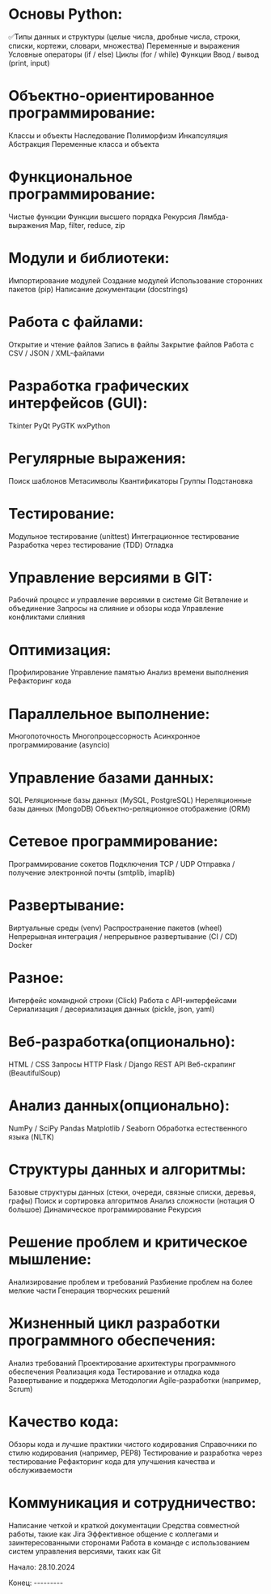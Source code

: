 # Основы Python:

✅Типы данных и структуры (целые числа, дробные числа, строки, списки, кортежи, словари, множества)
Переменные и выражения
Условные операторы (if / else)
Циклы (for / while)
Функции
Ввод / вывод (print, input)

# Объектно-ориентированное программирование:

Классы и объекты
Наследование
Полиморфизм
Инкапсуляция
Абстракция
Переменные класса и объекта

# Функциональное программирование:

Чистые функции
Функции высшего порядка
Рекурсия
Лямбда-выражения
Map, filter, reduce, zip

# Модули и библиотеки:

Импортирование модулей
Создание модулей
Использование сторонних пакетов (pip)
Написание документации (docstrings)

# Работа с файлами:

Открытие и чтение файлов
Запись в файлы
Закрытие файлов
Работа с CSV / JSON / XML-файлами

# Разработка графических интерфейсов (GUI):

Tkinter
PyQt
PyGTK
wxPython

# Регулярные выражения:

Поиск шаблонов
Метасимволы
Квантификаторы
Группы
Подстановка

# Тестирование:

Модульное тестирование (unittest)
Интеграционное тестирование
Разработка через тестирование (TDD)
Отладка

# Управление версиями в GIT:

Рабочий процесс и управление версиями в системе Git
Ветвление и объединение
Запросы на слияние и обзоры кода
Управление конфликтами слияния

# Оптимизация:

Профилирование
Управление памятью
Анализ времени выполнения
Рефакторинг кода

# Параллельное выполнение:

Многопоточность
Многопроцессорность
Асинхронное программирование (asyncio)

# Управление базами данных:

SQL
Реляционные базы данных (MySQL, PostgreSQL)
Нереляционные базы данных (MongoDB)
Объектно-реляционное отображение (ORM)

# Сетевое программирование:

Программирование сокетов
Подключения TCP / UDP
Отправка / получение электронной почты (smtplib, imaplib)

# Развертывание:

Виртуальные среды (venv)
Распространение пакетов (wheel)
Непрерывная интеграция / непрерывное развертывание (CI / CD)
Docker

# Разное:

Интерфейс командной строки (Click)
Работа с API-интерфейсами
Сериализация / десериализация данных (pickle, json, yaml)

# Веб-разработка(опционально):

HTML / CSS
Запросы HTTP
Flask / Django
REST API
Веб-скрапинг (BeautifulSoup)

# Анализ данных(опционально):

NumPy / SciPy
Pandas
Matplotlib / Seaborn
Обработка естественного языка (NLTK)

# Структуры данных и алгоритмы:

Базовые структуры данных (стеки, очереди, связные списки, деревья, графы)
Поиск и сортировка алгоритмов
Анализ сложности (нотация O большое)
Динамическое программирование
Рекурсия

# Решение проблем и критическое мышление:

Анализирование проблем и требований
Разбиение проблем на более мелкие части
Генерация творческих решений

# Жизненный цикл разработки программного обеспечения:

Анализ требований
Проектирование архитектуры программного обеспечения
Реализация кода
Тестирование и отладка кода
Развертывание и поддержка
Методологии Agile-разработки (например, Scrum)

# Качество кода:

Обзоры кода и лучшие практики чистого кодирования
Справочники по стилю кодирования (например, PEP8)
Тестирование и разработка через тестирование
Рефакторинг кода для улучшения качества и обслуживаемости

# Коммуникация и сотрудничество:

Написание четкой и краткой документации
Средства совместной работы, такие как Jira
Эффективное общение с коллегами и заинтересованными сторонами
Работа в команде с использованием систем управления версиями, таких как Git

Начало: 28.10.2024

Конец: ---------
